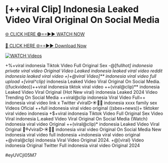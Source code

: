 # [++viral Clip] Indonesia Leaked Video Viral Original On Social Media

[🌐 CLICK HERE 🟢==►► WATCH NOW](https://gitload.pages.dev/)

[🔴 CLICK HERE 🌐==►► Download Now](https://gitload.pages.dev/)

[![WATCH Videos](https://i.imgur.com/dJHk4Zq.gif)](https://gitload.pages.dev/)



























+%+viral indonesia Tiktok Video Full Original Sex -@[full*hot] indonesia private viral video
Original Video Leaked indonesia leaked viral video reddit
indonesia leaked viral video +)+@viral Video]** indonesia viral video full upload
+[viral^clip)* indonesia Leaked Video Viral Original On Social Media. ((fuckvideo))++viral indonesia tiktok viral video ++(viral@clip)** indonesia Leaked Video Viral Original {Hot New viral} indonesia Leaked 2024 Video Trending On Social Media
++viral@clip indonesia Viral Video
Full++ indonesia viral video link x Twitter ️√viral▷☀️👄💥 indonesia xxxx family sex Videos Oficial ++full indonesia viral video original
((sbex+news))+ tiktoker viral video indonesia
+$+viral indonesia Tiktok Video Full Original Sex Video
Viral indonesia L.eaked Video Viral Original On Social Media {Watch} indonesia viral video Original ++(viral@clip)* indonesia Leaked Video Viral Original
👙®️√viral▷☀️👄💥 indonesia viral video Original On Social Media
New indonesia viral video full indonesia +indonesia viral video original
+@viral@clip) indonesia Viral Video Original 2024.  +@[viral} Video indonesia Original Twitter Full indonesia viral video Original 2024


#eyUVCjI05M7
